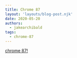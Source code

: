 ```yaml
---
title: Chrome 87
layout: 'layouts/blog-post.njk'
date: 2020-05-20
authors:
  - jakearchibald
tags:
  - chrome-87
---
```


[chrome 87!](/blog/chrome-87)